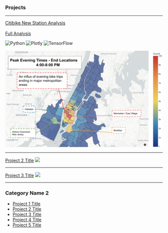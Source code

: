 ### Projects
---

 [Citibike New Station Analysis](/pdf/citibike_presentation.pdf)
 <br> <br>
 [Full Analysis](/pdf/citibike_report.pdf)

![Python](https://img.shields.io/badge/python-3670A0?style=for-the-badge&logo=python&logoColor=ffdd54) ![Plotly](https://img.shields.io/badge/Plotly-%233F4F75.svg?style=for-the-badge&logo=plotly&logoColor=white) ![TensorFlow](https://img.shields.io/badge/TensorFlow-%23FF6F00.svg?style=for-the-badge&logo=TensorFlow&logoColor=white) 

<img src="images/citibike.png?raw=true"/>

---
[Project 2 Title](/pdf/sample_presentation.pdf)
<img src="images/dummy_thumbnail.jpg?raw=true"/>

---
[Project 3 Title](http://example.com/)
<img src="images/dummy_thumbnail.jpg?raw=true"/>

---

### Category Name 2

- [Project 1 Title](http://example.com/)
- [Project 2 Title](http://example.com/)
- [Project 3 Title](http://example.com/)
- [Project 4 Title](http://example.com/)
- [Project 5 Title](http://example.com/)
